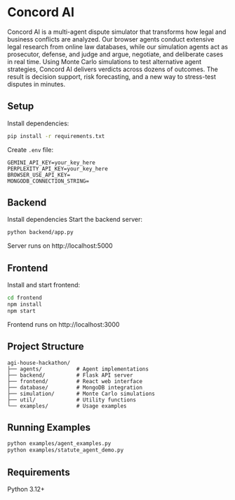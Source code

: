 # Concord AI

Concord AI is a multi-agent dispute simulator that transforms how legal and business conflicts are analyzed. Our browser agents conduct extensive legal research from online law databases, while our simulation agents act as prosecutor, defense, and judge and argue, negotiate, and deliberate cases in real time. Using Monte Carlo simulations to test alternative agent strategies, Concord AI delivers verdicts across dozens of outcomes. The result is decision support, risk forecasting, and a new way to stress-test disputes in minutes.

## Setup

Install dependencies:
```bash
pip install -r requirements.txt
```

Create `.env` file:
```
GEMINI_API_KEY=your_key_here
PERPLEXITY_API_KEY=your_key_here  
BROWSER_USE_API_KEY=
MONGODB_CONNECTION_STRING=
```

## Backend

Install dependencies
Start the backend server:
```bash
python backend/app.py
```

Server runs on http://localhost:5000

## Frontend

Install and start frontend:
```bash
cd frontend
npm install
npm start
```

Frontend runs on http://localhost:3000


## Project Structure

```
agi-house-hackathon/
├── agents/           # Agent implementations
├── backend/          # Flask API server
├── frontend/         # React web interface
├── database/         # MongoDB integration
├── simulation/       # Monte Carlo simulations
├── util/             # Utility functions
└── examples/         # Usage examples
```

## Running Examples

```bash
python examples/agent_examples.py
python examples/statute_agent_demo.py
```

## Requirements

Python 3.12+
